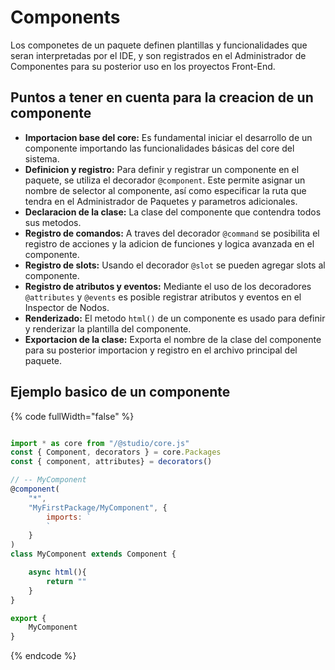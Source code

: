 # Components

Los componetes de un paquete definen plantillas y funcionalidades que seran interpretadas por el IDE, y son registrados en el Administrador de Componentes para su posterior uso en los proyectos Front-End.

## Puntos a tener en cuenta para la creacion de un componente

* **Importacion base del core:** Es fundamental iniciar el desarrollo de un componente importando las funcionalidades básicas del core del sistema.
* **Definicion y registro:** Para definir y registrar un componente en el paquete, se utiliza el decorador `@component`. Este permite asignar un nombre de selector al componente, así como especificar la ruta que tendra en el Administrador de Paquetes y parametros adicionales.&#x20;
* **Declaracion de la clase:** La clase del componente que contendra todos sus metodos.
* **Registro de comandos:** A traves del decorador `@command` se posibilita el registro de acciones y la adicion de funciones y logica avanzada en el componente.
* **Registro de slots:** Usando el decorador `@slot` se pueden agregar slots al componente.
* **Registro de atributos y eventos:** Mediante el uso de los decoradores `@attributes` y `@events` es posible registrar atributos y eventos en el Inspector de Nodos.
* **Renderizado:** El metodo `html()` de un componente es usado para definir y renderizar la plantilla del componente.
* **Exportacion de la clase:** Exporta el nombre de la clase del componente para su posterior importacion y registro en el archivo principal del paquete.

## Ejemplo basico de un componente

{% code fullWidth="false" %}
```javascript

import * as core from "/@studio/core.js"
const { Component, decorators } = core.Packages
const { component, attributes} = decorators()

// -- MyComponent
@component(
    "*", 
    "MyFirstPackage/MyComponent", {
        imports: `
        `
    }
)
class MyComponent extends Component {

    async html(){
    	return ""
    }
}

export {
	MyComponent
}

```
{% endcode %}
